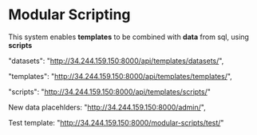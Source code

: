 # Modular Scripting
This system enables **templates** to be combined with **data** from sql, using **scripts**

"datasets": "http://34.244.159.150:8000/api/templates/datasets/",
    
"templates": "http://34.244.159.150:8000/api/templates/templates/",

"scripts": "http://34.244.159.150:8000/api/templates/scripts/"


New data placehlders: "http://34.244.159.150:8000/admin/",

Test template: "http://34.244.159.150:8000/modular-scripts/test/"
